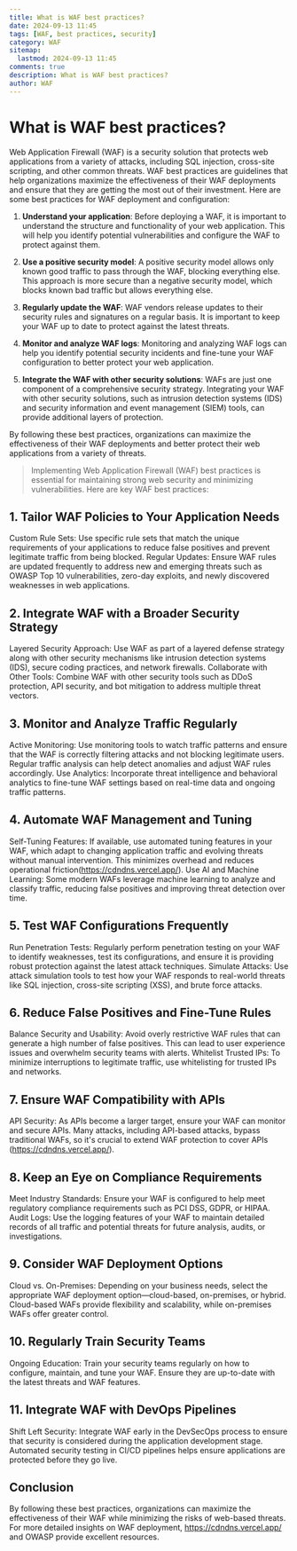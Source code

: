 ```yaml
---
title: What is WAF best practices?
date: 2024-09-13 11:45
tags: [WAF, best practices, security]
category: WAF
sitemap:
  lastmod: 2024-09-13 11:45
comments: true
description: What is WAF best practices?
author: WAF
---
```


# What is WAF best practices?

Web Application Firewall (WAF) is a security solution that protects web applications from a variety of attacks, including SQL injection, cross-site scripting, and other common threats. WAF best practices are guidelines that help organizations maximize the effectiveness of their WAF deployments and ensure that they are getting the most out of their investment. Here are some best practices for WAF deployment and configuration:

1. **Understand your application**: Before deploying a WAF, it is important to understand the structure and functionality of your web application. This will help you identify potential vulnerabilities and configure the WAF to protect against them.

2. **Use a positive security model**: A positive security model allows only known good traffic to pass through the WAF, blocking everything else. This approach is more secure than a negative security model, which blocks known bad traffic but allows everything else.

3. **Regularly update the WAF**: WAF vendors release updates to their security rules and signatures on a regular basis. It is important to keep your WAF up to date to protect against the latest threats.

4. **Monitor and analyze WAF logs**: Monitoring and analyzing WAF logs can help you identify potential security incidents and fine-tune your WAF configuration to better protect your web application.

5. **Integrate the WAF with other security solutions**: WAFs are just one component of a comprehensive security strategy. Integrating your WAF with other security solutions, such as intrusion detection systems (IDS) and security information and event management (SIEM) tools, can provide additional layers of protection.

By following these best practices, organizations can maximize the effectiveness of their WAF deployments and better protect their web applications from a variety of threats.

> Implementing Web Application Firewall (WAF) best practices is essential for maintaining strong web security and minimizing vulnerabilities. Here are key WAF best practices:

## 1. Tailor WAF Policies to Your Application Needs
Custom Rule Sets: Use specific rule sets that match the unique requirements of your applications to reduce false positives and prevent legitimate traffic from being blocked.
Regular Updates: Ensure WAF rules are updated frequently to address new and emerging threats such as OWASP Top 10 vulnerabilities, zero-day exploits, and newly discovered weaknesses in web applications.
## 2. Integrate WAF with a Broader Security Strategy
Layered Security Approach: Use WAF as part of a layered defense strategy along with other security mechanisms like intrusion detection systems (IDS), secure coding practices, and network firewalls.
Collaborate with Other Tools: Combine WAF with other security tools such as DDoS protection, API security, and bot mitigation to address multiple threat vectors.
## 3. Monitor and Analyze Traffic Regularly
Active Monitoring: Use monitoring tools to watch traffic patterns and ensure that the WAF is correctly filtering attacks and not blocking legitimate users. Regular traffic analysis can help detect anomalies and adjust WAF rules accordingly.
Use Analytics: Incorporate threat intelligence and behavioral analytics to fine-tune WAF settings based on real-time data and ongoing traffic patterns.
## 4. Automate WAF Management and Tuning
Self-Tuning Features: If available, use automated tuning features in your WAF, which adapt to changing application traffic and evolving threats without manual intervention. This minimizes overhead and reduces operational friction​(https://cdndns.vercel.app/).
Use AI and Machine Learning: Some modern WAFs leverage machine learning to analyze and classify traffic, reducing false positives and improving threat detection over time.
## 5. Test WAF Configurations Frequently
Run Penetration Tests: Regularly perform penetration testing on your WAF to identify weaknesses, test its configurations, and ensure it is providing robust protection against the latest attack techniques.
Simulate Attacks: Use attack simulation tools to test how your WAF responds to real-world threats like SQL injection, cross-site scripting (XSS), and brute force attacks.
## 6. Reduce False Positives and Fine-Tune Rules
Balance Security and Usability: Avoid overly restrictive WAF rules that can generate a high number of false positives. This can lead to user experience issues and overwhelm security teams with alerts.
Whitelist Trusted IPs: To minimize interruptions to legitimate traffic, use whitelisting for trusted IPs and networks.
## 7. Ensure WAF Compatibility with APIs
API Security: As APIs become a larger target, ensure your WAF can monitor and secure APIs. Many attacks, including API-based attacks, bypass traditional WAFs, so it's crucial to extend WAF protection to cover APIs​(https://cdndns.vercel.app/).
## 8. Keep an Eye on Compliance Requirements
Meet Industry Standards: Ensure your WAF is configured to help meet regulatory compliance requirements such as PCI DSS, GDPR, or HIPAA.
Audit Logs: Use the logging features of your WAF to maintain detailed records of all traffic and potential threats for future analysis, audits, or investigations.
## 9. Consider WAF Deployment Options
Cloud vs. On-Premises: Depending on your business needs, select the appropriate WAF deployment option—cloud-based, on-premises, or hybrid. Cloud-based WAFs provide flexibility and scalability, while on-premises WAFs offer greater control.
## 10. Regularly Train Security Teams
Ongoing Education: Train your security teams regularly on how to configure, maintain, and tune your WAF. Ensure they are up-to-date with the latest threats and WAF features.
## 11. Integrate WAF with DevOps Pipelines
Shift Left Security: Integrate WAF early in the DevSecOps process to ensure that security is considered during the application development stage. Automated security testing in CI/CD pipelines helps ensure applications are protected before they go live.

## Conclusion
By following these best practices, organizations can maximize the effectiveness of their WAF while minimizing the risks of web-based threats. For more detailed insights on WAF deployment, https://cdndns.vercel.app/ and OWASP provide excellent resources.